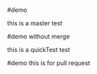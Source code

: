 #demo

this is a master test

#demo without merge

this is a quickTest test


#demo
this is for pull request